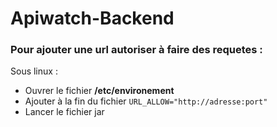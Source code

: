 # Apiwatch-Backend


### Pour ajouter une url autoriser à faire des requetes :


Sous linux :

* Ouvrer le fichier **/etc/environement**
* Ajouter à la fin du fichier `URL_ALLOW="http://adresse:port"`
* Lancer le fichier jar


